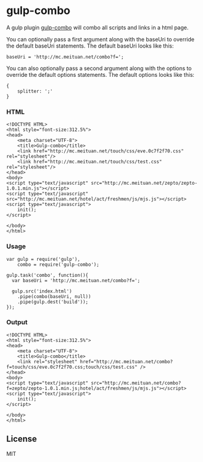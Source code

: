 gulp-combo
=========

A gulp plugin [gulp-combo](https://github.com/PaulGuo/gulp-combo) will combo all scripts and links in a html page.

You can optionally pass a first argument along with the baseUri to override the default baseUri statements. The default baseUri looks like this:

```
baseUri = 'http://mc.meituan.net/combo?f=';
```

You can also optionally pass a second argument along with the options to override the default options statements. The default options looks like this:

```
{
	splitter: ';'
}
```

### HTML

    <!DOCTYPE HTML>
    <html style="font-size:312.5%">
    <head>
        <meta charset="UTF-8">
        <title>Gulp-combo</title>
        <link href="http://mc.meituan.net/touch/css/eve.0c7f2f70.css" rel="stylesheet"/>
        <link href="http://mc.meituan.net/touch/css/test.css" rel="stylesheet"/>
    </head>
    <body>
    <script type="text/javascript" src="http://mc.meituan.net/zepto/zepto-1.0.1.min.js"></script>
    <script type="text/javascript" src="http://mc.meituan.net/hotel/act/freshmen/js/mjs.js"></script>
    <script type="text/javascript">
        init();
    </script>

    </body>
    </html>

### Usage

    var gulp = require('gulp'),
        combo = require('gulp-combo');

    gulp.task('combo', function(){
      var baseUri = 'http://mc.meituan.net/combo?f=';

      gulp.src('index.html')
        .pipe(combo(baseUri, null))
        .pipe(gulp.dest('build'));
    });

### Output

    <!DOCTYPE HTML>
    <html style="font-size:312.5%">
    <head>
        <meta charset="UTF-8">
        <title>Gulp-combo</title>
        <link rel="stylesheet" href="http://mc.meituan.net/combo?f=touch/css/eve.0c7f2f70.css;touch/css/test.css" />
    </head>
    <body>
    <script type="text/javascript" src="http://mc.meituan.net/combo?f=zepto/zepto-1.0.1.min.js;hotel/act/freshmen/js/mjs.js"></script>
    <script type="text/javascript">
        init();
    </script>

    </body>
    </html>

License
----

MIT
    
